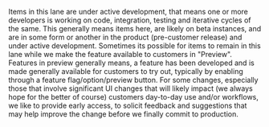 Items in this lane are under active development, that means one or more developers is working on code, integration, testing and iterative cycles of the same. This generally means items here, are likely on beta instances, and are in some form or another in the product (pre-customer release) and under active development.  Sometimes its possible for items to remain in this lane while we make the feature available to customers in "Preview". Features in preview generally means, a feature has been developed and is made generally available for customers to try out, typically by enabling through a feature flag/option/preview button.  For some changes, especially those that involve significant UI changes that will likely impact (we always hope for the better of course) customers day-to-day use and/or workflows, we like to provide early access, to solicit feedback and suggestions that may help improve the change before we finally commit to production.
